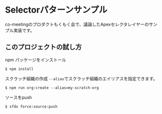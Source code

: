 # Selectorパターンサンプル

co-meetingのプロダクトもくもく会で、議論したApexセレクタレイヤーのサンプル実装です。

## このプロジェクトの試し方

npm パッケージをインストール

```
$ npm install
```

スクラッチ組織の作成 `--alias`でスクラッチ組織のエイリアスを指定できます。

```
$ npm run org:create --alias=my-scratch-org
```

ソースをpush

```
$ sfdx force:source:push
```
